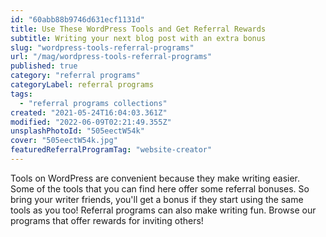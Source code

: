 ```yaml
---
id: "60abb88b9746d631ecf1131d"
title: Use These WordPress Tools and Get Referral Rewards
subtitle: Writing your next blog post with an extra bonus
slug: "wordpress-tools-referral-programs"
url: "/mag/wordpress-tools-referral-programs"
published: true
category: "referral programs"
categoryLabel: referral programs
tags:
  - "referral programs collections"
created: "2021-05-24T16:04:03.361Z"
modified: "2022-06-09T02:21:49.355Z"
unsplashPhotoId: "505eectW54k"
cover: "505eectW54k.jpg"
featuredReferralProgramTag: "website-creator"
---
```

Tools on WordPress are convenient because they make writing easier. Some of the tools that you can find here offer some referral bonuses. So bring your writer friends, you'll get a bonus if they start using the same tools as you too! Referral programs can also make writing fun. Browse our programs that offer rewards for inviting others!